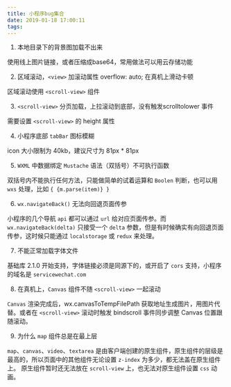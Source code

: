 ```yaml
---
title: 小程序bug集合
date: 2019-01-18 17:00:11
tags:
---
```


1. 本地目录下的背景图加载不出来

使用线上图片链接，或者压缩成base64，常用做法可以用云存储功能

2. 区域滚动，`<view>` 加滚动属性 overflow: auto; 在真机上滑动卡顿

区域滚动使用 `<scroll-view>` 组件

3. `<scroll-view>` 分页加载，上拉滚动到底部，没有触发scrolltolower 事件

需要设置 `<scroll-view>` 的 height 属性

4. 小程序底部 `tabBar` 图标模糊

icon 大小限制为 40kb，建议尺寸为 81px * 81px

5. `WXML` 中数据绑定 `Mustache` 语法（双括号）不可执行函数

双括号内不能执行任何方法，只能做简单的试着运算和 `Boolen` 判断，也可以用 `wxs` 处理，比如 `{ {m.parse(item)} }`

6. `wx.navigateBack()` 无法向回退页面传参

小程序的几个导航 `api` 都可以通过 `url` 给对应页面传参。而 `wx.navigateBack(delta)` 只接受一个 `delta` 参数，但是有时候确实有向回退页面传参，这时候只能通过 `localstorage` 或 `redux` 来处理。

7. 不能正常加载字体文件

基础库 2.1.0 开始支持，字体链接必须是同源下的，或开启了 `cors` 支持，小程序的域名是 `servicewechat.com`

8. 在真机上，`Canvas` 组件不随 `<scroll-view>` 一起滚动

`Canvas` 渲染完成后，wx.canvasToTempFilePath 获取地址生成图片，用图片代替。或者在 `<scroll-view>` 滚动时触发 bindscroll 事件同步调整 Canvas 位置跟随滚动。

9. 为什么 `map` 组件总是在最上层

`map`、`canvas`、`video`、`textarea` 是由客户端创建的原生组件，原生组件的层级是最高的，所以页面中的其他组件无论设置 `z-index` 为多少，都无法盖在原生组件上。 原生组件暂时还无法放在 `scroll-view` 上，也无法对原生组件设置 `css` 动画。